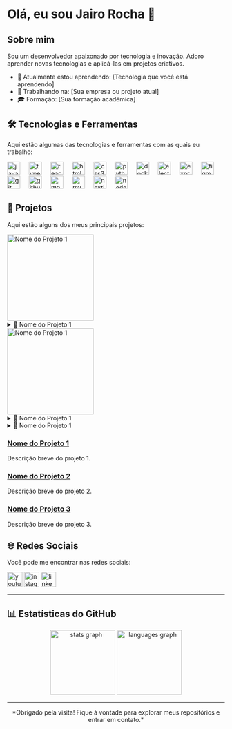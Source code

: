 # Olá, eu sou Jairo Rocha 👋

## Sobre mim

Sou um desenvolvedor apaixonado por tecnologia e inovação. Adoro aprender novas tecnologias e aplicá-las em projetos criativos. 

- 🌱 Atualmente estou aprendendo: [Tecnologia que você está aprendendo]
- 💼 Trabalhando na: [Sua empresa ou projeto atual]
- 🎓 Formação: [Sua formação acadêmica]

## 🛠 Tecnologias e Ferramentas

Aqui estão algumas das tecnologias e ferramentas com as quais eu trabalho:

<div align="left">
  <img src="https://cdn.jsdelivr.net/gh/devicons/devicon/icons/javascript/javascript-original.svg" title="Javascript" height="30" alt="javascript logo"  />
  <img width="12" />
  <img src="https://cdn.jsdelivr.net/gh/devicons/devicon/icons/typescript/typescript-original.svg" title="TypeScript" height="30" alt="typescript logo"  />
  <img width="12" />
  <img src="https://cdn.jsdelivr.net/gh/devicons/devicon/icons/react/react-original.svg" title="React" height="30" alt="react logo"  />
  <img width="12" />
  <img src="https://cdn.jsdelivr.net/gh/devicons/devicon/icons/html5/html5-original.svg" title="HTML" height="30" alt="html5 logo"  />
  <img width="12" />
  <img src="https://cdn.jsdelivr.net/gh/devicons/devicon/icons/css3/css3-original.svg" title="CSS" height="30" alt="css3 logo"  />
  <img width="12" />
  <img src="https://cdn.jsdelivr.net/gh/devicons/devicon/icons/python/python-original.svg" title="Python" height="30" alt="python logo"  />
  <img width="12" />
  <img src="https://cdn.jsdelivr.net/gh/devicons/devicon/icons/docker/docker-original.svg" height="30" alt="docker logo"  />
  <img width="12" />
  <img src="https://cdn.jsdelivr.net/gh/devicons/devicon/icons/electron/electron-original.svg" height="30" alt="electron logo"  />
  <img width="12" />
  <img src="https://cdn.jsdelivr.net/gh/devicons/devicon/icons/express/express-original.svg" height="30" alt="express logo"  />
  <img width="12" />
  <img src="https://cdn.jsdelivr.net/gh/devicons/devicon/icons/figma/figma-original.svg" height="30" alt="figma logo"  />
  <img width="12" />
  <img src="https://cdn.jsdelivr.net/gh/devicons/devicon/icons/git/git-original.svg" height="30" alt="git logo"  />
  <img width="12" />
  <img src="https://cdn.jsdelivr.net/gh/devicons/devicon/icons/github/github-original.svg" height="30" alt="github logo"  />
  <img width="12" />
  <img src="https://cdn.jsdelivr.net/gh/devicons/devicon/icons/mongodb/mongodb-original.svg" height="30" alt="mongodb logo"  />
  <img width="12" />
  <img src="https://cdn.jsdelivr.net/gh/devicons/devicon/icons/mysql/mysql-original.svg" height="30" alt="mysql logo"  />
  <img width="12" />
  <img src="https://cdn.jsdelivr.net/gh/devicons/devicon/icons/nextjs/nextjs-original.svg" height="30" alt="nextjs logo"  />
  <img width="12" />
  <img src="https://cdn.jsdelivr.net/gh/devicons/devicon/icons/nodejs/nodejs-original.svg" height="30" alt="nodejs logo"  />
</div>

## 📂 Projetos

Aqui estão alguns dos meus principais projetos:

  <img src="https://th.bing.com/th/id/OIP.xNhEyMUeSnDf0v8uFYRY5QAAAA?w=276&h=167&c=7&r=0&o=5&dpr=1.3&pid=1.7" alt="Nome do Projeto 1" width="200">
<details>
  <summary>📌 Nome do Projeto 1</summary>
  <br>
  <p>Descrição breve do projeto 1. Descrição breve do projeto 1. Descrição breve do projeto 1.</p>
  <p>🔗 <a href="URL_DO_PROJETO_1">Veja o projeto</a></p>
</details>

  <img src="https://th.bing.com/th/id/OIP.xNhEyMUeSnDf0v8uFYRY5QAAAA?w=276&h=167&c=7&r=0&o=5&dpr=1.3&pid=1.7" alt="Nome do Projeto 1" width="200">
<details>
  <summary>📌 Nome do Projeto 1</summary>
  <br>
  <p>Descrição breve do projeto 1. Descrição breve do projeto 1. Descrição breve do projeto 1.</p>
  <p>🔗 <a href="URL_DO_PROJETO_1">Veja o projeto</a></p>
</details>

<details>
  <summary>📌 Nome do Projeto 1</summary>
  <img src="https://th.bing.com/th/id/OIP.xNhEyMUeSnDf0v8uFYRY5QAAAA?w=276&h=167&c=7&r=0&o=5&dpr=1.3&pid=1.7" alt="Nome do Projeto 1" width="200">
  <br>
  <p>Descrição breve do projeto 1. Descrição breve do projeto 1. Descrição breve do projeto 1.</p>
  <p>🔗 <a href="URL_DO_PROJETO_1">Veja o projeto</a></p>
</details>

### [Nome do Projeto 1](URL_DO_PROJETO_1)
Descrição breve do projeto 1.

### [Nome do Projeto 2](URL_DO_PROJETO_2)
Descrição breve do projeto 2.

### [Nome do Projeto 3](URL_DO_PROJETO_3)
Descrição breve do projeto 3.

## 🌐 Redes Sociais

Você pode me encontrar nas redes sociais:

<div align="left">
  <img src="https://img.shields.io/static/v1?message=Youtube&logo=youtube&label=&color=FF0000&logoColor=white&labelColor=&style=for-the-badge" height="35" alt="youtube logo"  />
  <img src="https://img.shields.io/static/v1?message=Instagram&logo=instagram&label=&color=E4405F&logoColor=white&labelColor=&style=for-the-badge" height="35" alt="instagram logo"  />
  <img src="https://img.shields.io/static/v1?message=LinkedIn&logo=linkedin&label=&color=0077B5&logoColor=white&labelColor=&style=for-the-badge" height="35" alt="linkedin logo"  />
</div>

---

## 📊 Estatísticas do GitHub

<div align="center">
  <img src="https://github-readme-stats.vercel.app/api?username=jairochabr&hide_title=false&hide_rank=false&show_icons=true&include_all_commits=true&count_private=true&disable_animations=false&theme=dracula&locale=en&hide_border=false" height="150" alt="stats graph"  />
  <img src="https://github-readme-stats.vercel.app/api/top-langs?username=jairochabr&locale=en&hide_title=false&layout=compact&card_width=320&langs_count=5&theme=dracula&hide_border=false" height="150" alt="languages graph"  />
</div>

---

<p align="center">*Obrigado pela visita! Fique à vontade para explorar meus repositórios e entrar em contato.*</p>
